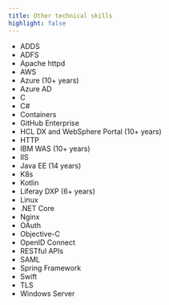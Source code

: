 ```yaml
---
title: Other technical skills
highlight: false
---
```

* ADDS
* ADFS
* Apache httpd
* AWS
* Azure (10+ years)
* Azure AD
* C
* C#
* Containers
* GitHub Enterprise
* HCL DX and WebSphere Portal (10+ years)
* HTTP
* IBM WAS (10+ years)
* IIS
* Java EE (14 years)
* K8s
* Kotlin
* Liferay DXP (6+ years)
* Linux
* .NET Core
* Nginx
* OAuth
* Objective-C
* OpenID Connect
* RESTful APIs
* SAML
* Spring Framework
* Swift
* TLS
* Windows Server